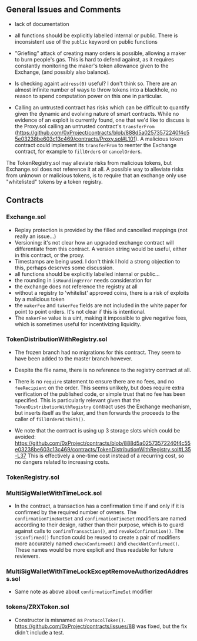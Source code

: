 ## General Issues and Comments

* lack of documentation
* all functions should be explicitly labelled internal or public. There is inconsistent use of the `public` keyword on public functions
* "Griefing" attack of creating many orders is possible, allowing a maker to burn people's gas. This is hard to defend against, as it requires constantly monitoring the maker's token allowance given to the Exchange, (and possibly also balance).
* Is checking againt `address(0)` useful? I don't think so. There are an almost infinite number of ways to throw tokens into a blackhole, no reason to spend computation power on this one in particular.

* Calling an untrusted contract has risks which can be difficult to quantify given the dynamic and evolving nature of smart contracts. While no evidence of an exploit is currently found, one that we'd like to discuss is the Proxy.sol calling an untrusted contract's `transferFrom` (https://github.com/0xProject/contracts/blob/888d5a02573572240f4c55e03238be603c13c469/contracts/Proxy.sol#L101).  A malicious token contract could implement its `transferFrom` to reenter the Exchange contract, for example to `fillOrder`s or `cancelOrder`s.

The TokenRegistry.sol may alleviate risks from malicious tokens, but Exchange.sol does not reference it at all.  A possible way to alleviate risks from unknown or malicious tokens, is to require that an exchange only use "whitelisted" tokens by a token registry.


## Contracts

### Exchange.sol

* Replay protection is provided by the filled and cancelled mappings (not really an issue...)
* Versioning: it's not clear how an upgraded exchange contract will differentiate from this contract. A version string would be useful, either in this contract, or the proxy.
* Timestamps are being used. I don't think I hold a strong objection to this, perhaps deserves some discussion.
* all functions should be explicitly labelled internal or public...
* the rounding in `isRoundingError` needs consideration for
* the exchange does not reference the registry at all
* without a registry to 'whitelist' approved coins, there is a risk of exploits by a malicious token
* the `makerFee` and `takerFee` fields are not included in the white paper for point to point orders. It's not clear if this is intentional.
* The `makerFee` value is a uint, making it impossible to give negative fees, which is sometimes useful for incentivizing liquidity.

### TokenDistributionWithRegistry.sol

* The frozen branch had no migrations for this contract. They seem to have been added to the master branch however.
* Despite the file name, there is no reference to the registry contract at all.
* There is no `require` statement to ensure there are no fees, and no `feeRecipient` on the order. This seems unlikely, but does require extra verification of the published code, or simple trust that no fee has been specified. This is particularly relevant given that the `TokenDistributionWithRegistry` contract uses the Exchange mechanism, but inserts itself as the taker, and then forwards the proceeds to the caller of `fillOrderWithEth()`.

* We note that the contract is using up 3 storage slots which could be avoided: https://github.com/0xProject/contracts/blob/888d5a02573572240f4c55e03238be603c13c469/contracts/TokenDistributionWithRegistry.sol#L35-L37  This is effectively a one-time cost instead of a recurring cost, so no dangers related to increasing costs.

### TokenRegistry.sol








### MultiSigWalletWithTimeLock.sol

*  In the contract, a transaction has a confirmation time if and only if it is confirmed by the required number of owners. The `confirmationTimeNotSet` and `confirmationTimeSet` modifiers are named according to their design, rather than their purpose, which is to guard against calls to `confirmTransaction()`, and `revokeConfirmation()`. The `isConfirmed()` function could be reused to create a pair of modifiers more accurately named `checkConfirmed()` and `checkNotConfirmed()`. These names would be more explicit and thus readable for future reviewers.



### MultiSigWalletWithTimeLockExceptRemoveAuthorizedAddress.sol

* Same note as above about `confirmationTimeSet` modifier


### tokens/ZRXToken.sol

* Constructor is misnamed as `ProtocolToken()`. https://github.com/0xProject/contracts/issues/88 was fixed, but the fix didn't include a test.

